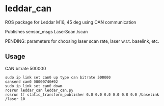 # leddar_can

ROS package for Leddar M16, 45 deg using CAN communication

Publishes sensor_msgs LaserScan /scan

PENDING: parameters for choosing laser scan rate, laser w.r.t. baselink, etc.

## Usage

CAN bitrate 500000
```
sudo ip link set can0 up type can bitrate 500000
cansend can0 00000740#02
sudo ip link set can0 down
rosrun leddar_can leddar_can.py
rosrun tf static_transform_publisher 0.0 0.0 0.0 0.0 0.0 0.0 /baselink /laser 10
